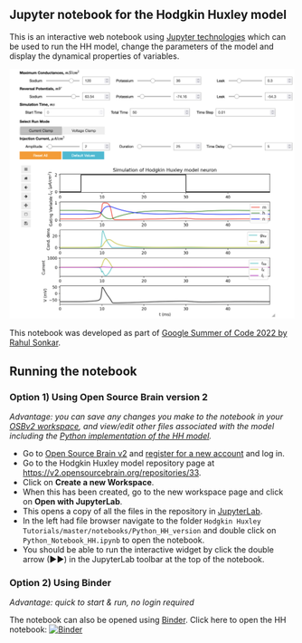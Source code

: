## Jupyter notebook for the Hodgkin Huxley model

This is an interactive web notebook using [Jupyter technologies](https://jupyter.org/) which can be used to run the HH model, change the parameters of the model and display the dynamical properties of variables.

<p align="center" ><kbd><a href="#running-the-notebook"><img src="../HH_Jupyter.png" width="600"/></a></kbd></p>

This notebook was developed as part of [Google Summer of Code 2022 by Rahul Sonkar](notebooks/GSoC_2022_Submission/GSoC_Documentation.md).

## Running the notebook

### Option 1) Using Open Source Brain version 2

*Advantage: you can save any changes you make to the notebook in your [OSBv2 workspace](https://docs.opensourcebrain.org/OSBv2/Overview.html), and view/edit other files associated with the model including the [Python implementation of the HH model](https://github.com/openworm/hodgkin_huxley_tutorial/blob/master/Tutorial/Source/HodgkinHuxley.py).*

- Go to [Open Source Brain v2](https://v2.opensourcebrain.org) and [register for a new account](https://docs.opensourcebrain.org/OSBv2/Guided_tour.html#register-sign-in-to-osbv2) and log in.
- Go to the Hodgkin Huxley model repository page at https://v2.opensourcebrain.org/repositories/33.
- Click on **Create a new Workspace**.
- When this has been created, go to the new workspace page and click on **Open with JupyterLab**.
- This opens a copy of all the files in the repository in [JupyterLab](https://docs.opensourcebrain.org/OSBv2/JupyterLab.html#osbv2-applications-jupyterlab).
- In the left had file browser navigate to the folder `Hodgkin Huxley Tutorials/master/notebooks/Python_HH_version` and double click on `Python_Notebook_HH.ipynb` to open the notebook.
- You should be able to run the interactive widget by click the double arrow (&#9654;&#9654;) in the JupyterLab toolbar at the top of the notebook. 


### Option 2) Using Binder

*Advantage: quick to start & run, no login required*

The notebook can also be opened using [Binder](https://mybinder.org/). Click here to open the HH notebook: [![Binder](https://mybinder.org/badge_logo.svg)](https://mybinder.org/v2/gh/openworm/hodgkin_huxley_tutorial/master?labpath=notebooks%2FPython_HH_version%2FPython_Notebook_HH.ipynb)
